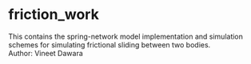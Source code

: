 # friction_work
This contains the spring-network model implementation and simulation schemes for simulating frictional sliding between two bodies.
<br>
Author: Vineet Dawara
